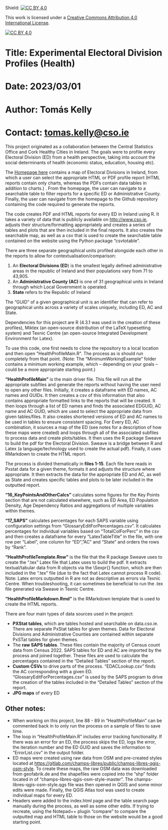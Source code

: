 Shield: [![CC BY 4.0][cc-by-shield]][cc-by]

This work is licensed under a
[Creative Commons Attribution 4.0 International License][cc-by].

[![CC BY 4.0][cc-by-image]][cc-by]

[cc-by]: http://creativecommons.org/licenses/by/4.0/
[cc-by-image]: https://i.creativecommons.org/l/by/4.0/88x31.png
[cc-by-shield]: https://img.shields.io/badge/License-CC%20BY%204.0-lightgrey.svg

# Title: Experimental Electoral Division Profiles (Health)
# Date: 2023/03/01
# Author: Tomás Kelly
# Contact: tomas.kelly@cso.ie

This project originated as a collaboration between the Central Statistics Office and Cork Healthy Cities in Ireland. The goals were to profile every Electoral Division (ED) from a health perspective, taking into account the social determinants of health (economic status, education, housing etc). 

The <a href="https://www.edprofiles.cso.ie/2022/health">Homepage here</a> contains a map of Electoral Divisions in Ireland, from which a user can select the appropriate HTML or PDF profile report (HTML reports contain only charts, whereas the PDFs contain data tables in addition to charts.) . From the homepage, the user can navigate to a searchable table to filter reports for a specific ED or Administrative County. Finally, the user can navigate from the homepage to the Github repository containing the code required to generate the reports. 

The code creates PDF and HTML reports for every ED in Ireland using R. It takes a variety of data that is publicly available on http://www.cso.ie, adjusts their structure/formatting appropriately and creates a series of tables and plots that are then included in the final reports. It also creates the searchable map, as well as a csv that is used to create the searchable table contained on the website using the Python package “csvtotable”. 

There are three separate geographical units profiled alongside each other in the reports to allow for contextualisation/comparison:
1. An **Electoral Divisions (ED**) is the smallest legally defined administrative areas in the republic of Ireland and their populations vary from 71 to 43,905.
2. An **Administrative County (AC)** is one of 31 geographical units in Ireland through which Local Government is operated. 
3. **State** refers to the Republic of Ireland

The “GUID” of a given geographical unit is an identifier that can refer to geographical units across a variety of scales uniquely, including ED, AC and State. 

Dependencies for this project are R (4.3.1 was used in the creation of these profiles), Miktex (an open-source distribution of the LaTeX typesetting system) and Texnic Centre (an open-source Integrated Development Environment  for Latex). 

To use this code, one first needs to clone the repository to a local location and then open "HealthProfileMain.R". The process as is should run completely from that point. (Note: The “MinimumWorkingExample” folder contains a minimum working example, which – depending on your goals – could be a more appropriate starting point.)

**“HealthProfileMain”** is the main driver file. This file will run all the appropriate subfiles and generate the reports without having the user need to open any other files. Initially, it creates a dataframe with ED names, AC names and GUIDs. It then creates a csv of this information that also contains appropriate formatted links to the reports that will be created. It then loops through a list of ED names and finds the associated EDGUID, AC name and AC GUID, which are used to select the appropriate data from given tables/files. It also creates shortened versions of ED and AC names to be used in tables to ensure consistent spacing. For Every ED, AC combination, it sources a map of the ED (see notes for a description of how these maps were created) and loops through all of the associated subfiles to process data and create plots/tables. It then uses the R package Sweave to build the pdf for the Electoral Division. Sweave is a bridge between R and Latex (a language/technology used to create the actual pdf). Finally, it uses RMarkdown to create the HTML report.

The process is divided thematically in **files 1-15**. Each file here reads in Pxstat data for a given theme, formats it and adjusts the structure where appropriate. It then extracts the data for the appropriate ED and AC, as well as State and creates specific tables and plots to  be later included in the outputted report. 

**“16_KeyPointsAndOtherCalcs”** calculates some figures for the Key Points section that are not calculated elsewhere, such as ED Area, ED Population Density, Age Dependency Ratios and aggregations of multiple variables within themes.

**“17_SAPS”** calculates percentages for each SAPS variable using configuration settings from “GlossaryEditForPercentages.csv”. It calculates percentages for individual variables based on “TotalColForPerc” in the csv and then creates a dataframe for every “LatexTableTitle” in the file, with one row per “Label”, one column for “ED”,”AC” and “State” and orders the rows by “Rank”.

**“HealthProfileTemplate.Rnw”** is the file that the R package Sweave uses to create the “.tex” Latex file that Latex uses to build the pdf. It extracts textual/tabular data from R objects via the \Sexpr{} function, which are then included in the “.tex” file (due to the fact that Latex cannot process R code). Note: Latex errors outputted in R are not as descriptive as errors via Texnic Centre. When troubleshooting, it can sometimes be beneficial to run the .tex file generated via Sweave in Texnic Centre.

**“HealthProfileMarkdown.Rmd”** is the RMarkdown template that is used to create the HTML reports.

There are four main types of data sources used in the project:
* **PXStat tables**, which are tables hosted and searchable on data.cso.ie. There are separate PxStat tables for given themes. Data for Electoral Divisions and Administrative Counties are contained within separate PxSTat tables for given themes. 
* The **raw SAPS tables**. These files contain the majority of Census count data from Census 2022. SAPS tables for ED and AC are imported by the process and joined together. These files are used to calculate the percentages contained in the “Detailed Tables” section of the report.
* **Custom CSVs** to drive parts of the process. “EDACLookup.csv” finds the AC corresponding with a given ED. “GlossaryEditForPercentages.csv” is used by the SAPS program to drive the creation of the tables included in the “Detailed Tables” section of the report.
* **JPG maps** of every ED

## Other notes:
* When working on this project, line 88 - 89  in “HealthProfileMain” can be commented back in to only run the process on a sample of files to save time. 
* The loop in “HealthProfileMain.R” includes error tracking functionality. If there was an error for an ED, the process skips the ED,  logs the error, the iteration number and the ED GUID and saves the information to “ErrorList.csv” in the output folder.
* ED maps were created using raw data from OSM and pre-created styles located at https://gitlab.com/champs-libres/public/champs-libres-qgis-osm-style. To create these maps, the raw OSM data was downloaded from geofabrik.de and the shapefiles were copied into the “shp” folder located in of “champs-libres-qgis-osm-style-master”. The champs-libres-qgis-osm-style.qgs file was then opened in QGIS and some minor edits were made. Finally, the QGIS Atlas tool was used to create individual maps for every ED.
* Headers were added to the index.html page and the table search page manually during the process, as well as some other edits. If trying to recreate, using the Notepad++ plugin “compare” to compare the outputted map and HTML table to those on the website would be a good starting point. 
